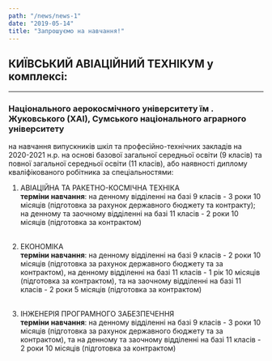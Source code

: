 ```yaml
---
path: "/news/news-1"
date: "2019-05-14"
title: "Запрошуємо на навчання!"
---
```

## КИЇВСЬКИЙ АВІАЦІЙНИЙ ТЕХНІКУМ у комплексі:
---
### Національного аерокосмічного університету їм . Жуковського (ХАІ), Сумського національного аграрного університету

на навчання випускників шкіл та професійно-технічних закладів на
2020-2021 н.р. на основі базової загальної середньої освіти (9 класів)
та повної загальної середньої освіти (11 класів), або наявності
диплому кваліфікованого робітника за спеціальностями:

1. АВІАЦІЙНА ТА РАКЕТНО-КОСМІЧНА ТЕХНІКА <br/>
**терміни навчання**: на денному відділенні на базі 9 класів - 3 роки 10 місяців (підготовка за рахунок державного бюджету та контракту); на денному та заочному відділенні на базі 11 класів - 2 роки 10 місяців (підготовка за контрактом)
<br><br>

1. ЕКОНОМІКА  <br/>
**терміни навчання**: на денному відділенні на базі 9 класів - 2 роки 10 місяців (підготовка за рахунок державного бюджету та за контрактом), на денному відділенні на базі 11 класів - 1 рік 10 місяців (підготовка за контрактом), та на заочному відділенні на базі 11 класів - 2 роки 5 місяців (підготовка за контрактом)
<br><br>

1. ІНЖЕНЕРІЯ ПРОГРАМНОГО ЗАБЕЗПЕЧЕННЯ  <br/>
**терміни навчання**: на денному відділенні на базі 9 класів - 3 роки 10 місяців (підготовка за рахунок державного бюджету та за контрактом), та на денному та заочному відділенні на базі 11 класів - 2 роки 10 місяців (підготовка за контрактом)